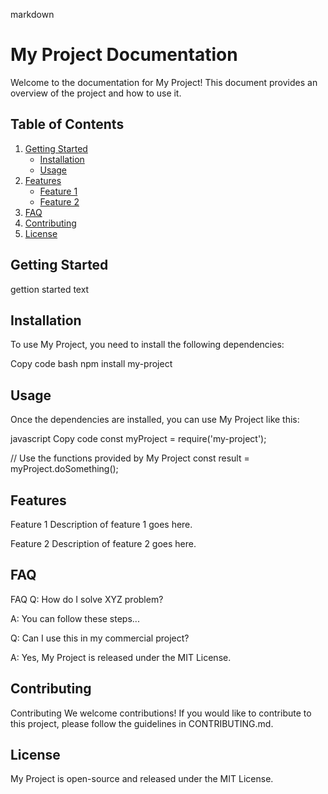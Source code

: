 markdown
# My Project Documentation

Welcome to the documentation for My Project! This document provides an overview of the project and how to use it.

## Table of Contents

1. [Getting Started](#getting-started)
    - [Installation](#installation)
    - [Usage](#usage)
2. [Features](#features)
    - [Feature 1](#feature-1)
    - [Feature 2](#feature-2)
3. [FAQ](#faq)
4. [Contributing](#contributing)
5. [License](#license)

## Getting Started

gettion started text

## Installation

To use My Project, you need to install the following dependencies:

Copy code
bash
npm install my-project

## Usage
Once the dependencies are installed, you can use My Project like this:

javascript
Copy code
const myProject = require('my-project');

// Use the functions provided by My Project
const result = myProject.doSomething();

## Features
Feature 1
Description of feature 1 goes here.

Feature 2
Description of feature 2 goes here.

## FAQ
FAQ
Q: How do I solve XYZ problem?

A: You can follow these steps...

Q: Can I use this in my commercial project?

A: Yes, My Project is released under the MIT License.

## Contributing
Contributing
We welcome contributions! If you would like to contribute to this project, please follow the guidelines in CONTRIBUTING.md.

## License
My Project is open-source and released under the MIT License.

